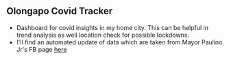 ## Olongapo Covid Tracker
* Dashboard for covid insights in my home city. This can be helpful in trend analysis as well location check for possible lockdowns.
* I'll find an automated update of data which are taken from Mayor Paulino Jr's FB page [here]('https://www.facebook.com/attyrolenpaulinojr/')
